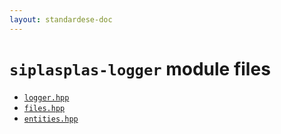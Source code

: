 ```yaml
---
layout: standardese-doc
---
```



# `siplasplas-logger` module files


 - [`logger.hpp`]({{site.url}}{{site.baseurl}}/doc/standardese/0.0.0/siplasplas-logger/logger.html)
 - [`files.hpp`]({{site.url}}{{site.baseurl}}/doc/standardese/0.0.0/siplasplas-logger/files.html)
 - [`entities.hpp`]({{site.url}}{{site.baseurl}}/doc/standardese/0.0.0/siplasplas-logger/entities.html)